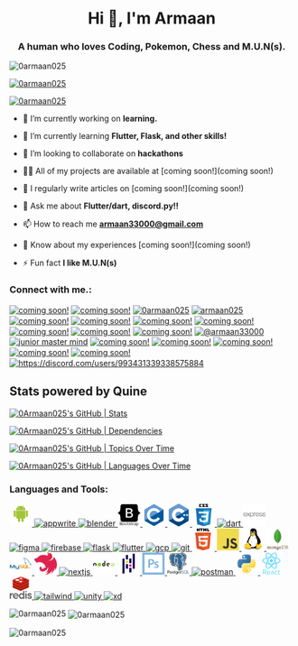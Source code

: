 <h1 align="center">Hi 👋, I'm Armaan</h1>
<h3 align="center">A human who loves Coding, Pokemon, Chess and M.U.N(s).</h3>

<p align="left"> <img src="https://komarev.com/ghpvc/?username=0armaan025&label=Profile%20views&color=0e75b6&style=flat" alt="0armaan025" /> </p>

<p align="left"> <a href="https://github.com/ryo-ma/github-profile-trophy"><img src="https://github-profile-trophy.vercel.app/?username=0armaan025" alt="0armaan025" /></a> </p>

<p align="left"> <a href="https://twitter.com/0armaan025" target="blank"><img src="https://img.shields.io/twitter/follow/0armaan025?logo=twitter&style=for-the-badge" alt="0armaan025" /></a> </p>

- 🔭 I’m currently working on **learning.**

- 🌱 I’m currently learning **Flutter, Flask, and other skills!**

- 👯 I’m looking to collaborate on **hackathons**

- 👨‍💻 All of my projects are available at [coming soon!](coming soon!)

- 📝 I regularly write articles on [coming soon!](coming soon!)

- 💬 Ask me about **Flutter/dart, discord.py!!**

- 📫 How to reach me **armaan33000@gmail.com**

- 📄 Know about my experiences [coming soon!](coming soon!)

- ⚡ Fun fact **I like M.U.N(s)**

<h3 align="left">Connect with me.:</h3>
<p align="left">
<a href="https://codepen.io/coming soon!" target="blank"><img align="center" src="https://raw.githubusercontent.com/rahuldkjain/github-profile-readme-generator/master/src/images/icons/Social/codepen.svg" alt="coming soon!" height="30" width="40" /></a>
<a href="https://dev.to/coming soon!" target="blank"><img align="center" src="https://raw.githubusercontent.com/rahuldkjain/github-profile-readme-generator/master/src/images/icons/Social/devto.svg" alt="coming soon!" height="30" width="40" /></a>
<a href="https://twitter.com/0armaan025" target="blank"><img align="center" src="https://raw.githubusercontent.com/rahuldkjain/github-profile-readme-generator/master/src/images/icons/Social/twitter.svg" alt="0armaan025" height="30" width="40" /></a>
<a href="https://linkedin.com/in/armaan025" target="blank"><img align="center" src="https://raw.githubusercontent.com/rahuldkjain/github-profile-readme-generator/master/src/images/icons/Social/linked-in-alt.svg" alt="armaan025" height="30" width="40" /></a>
<a href="https://stackoverflow.com/users/coming soon!" target="blank"><img align="center" src="https://raw.githubusercontent.com/rahuldkjain/github-profile-readme-generator/master/src/images/icons/Social/stack-overflow.svg" alt="coming soon!" height="30" width="40" /></a>
<a href="https://codesandbox.com/coming soon!" target="blank"><img align="center" src="https://raw.githubusercontent.com/rahuldkjain/github-profile-readme-generator/master/src/images/icons/Social/codesandbox.svg" alt="coming soon!" height="30" width="40" /></a>
<a href="https://kaggle.com/coming soon!" target="blank"><img align="center" src="https://raw.githubusercontent.com/rahuldkjain/github-profile-readme-generator/master/src/images/icons/Social/kaggle.svg" alt="coming soon!" height="30" width="40" /></a>
<a href="https://fb.com/coming soon!" target="blank"><img align="center" src="https://raw.githubusercontent.com/rahuldkjain/github-profile-readme-generator/master/src/images/icons/Social/facebook.svg" alt="coming soon!" height="30" width="40" /></a>
<a href="https://instagram.com/coming soon!" target="blank"><img align="center" src="https://raw.githubusercontent.com/rahuldkjain/github-profile-readme-generator/master/src/images/icons/Social/instagram.svg" alt="coming soon!" height="30" width="40" /></a>
<a href="https://dribbble.com/coming soon!" target="blank"><img align="center" src="https://raw.githubusercontent.com/rahuldkjain/github-profile-readme-generator/master/src/images/icons/Social/dribbble.svg" alt="coming soon!" height="30" width="40" /></a>
<a href="https://www.behance.net/coming soon!" target="blank"><img align="center" src="https://raw.githubusercontent.com/rahuldkjain/github-profile-readme-generator/master/src/images/icons/Social/behance.svg" alt="coming soon!" height="30" width="40" /></a>
<a href="https://medium.com/@armaan33000" target="blank"><img align="center" src="https://raw.githubusercontent.com/rahuldkjain/github-profile-readme-generator/master/src/images/icons/Social/medium.svg" alt="@armaan33000" height="30" width="40" /></a>
<a href="https://www.youtube.com/c/junior master mind" target="blank"><img align="center" src="https://raw.githubusercontent.com/rahuldkjain/github-profile-readme-generator/master/src/images/icons/Social/youtube.svg" alt="junior master mind" height="30" width="40" /></a>
<a href="https://www.codechef.com/users/coming soon!" target="blank"><img align="center" src="https://cdn.jsdelivr.net/npm/simple-icons@3.1.0/icons/codechef.svg" alt="coming soon!" height="30" width="40" /></a>
<a href="https://www.hackerrank.com/coming soon!" target="blank"><img align="center" src="https://raw.githubusercontent.com/rahuldkjain/github-profile-readme-generator/master/src/images/icons/Social/hackerrank.svg" alt="coming soon!" height="30" width="40" /></a>
<a href="https://codeforces.com/profile/coming soon!" target="blank"><img align="center" src="https://raw.githubusercontent.com/rahuldkjain/github-profile-readme-generator/master/src/images/icons/Social/codeforces.svg" alt="coming soon!" height="30" width="40" /></a>
<a href="https://www.leetcode.com/coming soon!" target="blank"><img align="center" src="https://raw.githubusercontent.com/rahuldkjain/github-profile-readme-generator/master/src/images/icons/Social/leet-code.svg" alt="coming soon!" height="30" width="40" /></a>
<a href="https://www.topcoder.com/members/coming soon!" target="blank"><img align="center" src="https://raw.githubusercontent.com/rahuldkjain/github-profile-readme-generator/master/src/images/icons/Social/topcoder.svg" alt="coming soon!" height="30" width="40" /></a>
<a href="https://discord.gg/https://discord.com/users/993431339338575884" target="blank"><img align="center" src="https://raw.githubusercontent.com/rahuldkjain/github-profile-readme-generator/master/src/images/icons/Social/discord.svg" alt="https://discord.com/users/993431339338575884" height="30" width="40" /></a>
</p>

## Stats powered by **Quine**

[![0Armaan025's GitHub | Stats](https://stats.quine.sh/0Armaan025/github?theme=dark)](https://quine.sh?utm_source=widgets&utm_campaign=0Armaan025)

[![0Armaan025's GitHub | Dependencies](https://stats.quine.sh/0Armaan025/dependencies?theme=dark)](https://quine.sh?utm_source=widgets&utm_campaign=0Armaan025)

[![0Armaan025's GitHub | Topics Over Time](https://stats.quine.sh/0Armaan025/topics-over-time?theme=dark)](https://quine.sh?utm_source=widgets&utm_campaign=0Armaan025)

[![0Armaan025's GitHub | Languages Over Time](https://stats.quine.sh/0Armaan025/languages-over-time?theme=dark)](https://quine.sh?utm_source=widgets&utm_campaign=0Armaan025)



<h3 align="left">Languages and Tools:</h3>
<p align="left"> <a href="https://developer.android.com" target="_blank" rel="noreferrer"> <img src="https://raw.githubusercontent.com/devicons/devicon/master/icons/android/android-original-wordmark.svg" alt="android" width="40" height="40"/> </a> <a href="https://appwrite.io" target="_blank" rel="noreferrer"> <img src="https://www.vectorlogo.zone/logos/appwriteio/appwriteio-icon.svg" alt="appwrite" width="40" height="40"/> </a> <a href="https://www.blender.org/" target="_blank" rel="noreferrer"> <img src="https://download.blender.org/branding/community/blender_community_badge_white.svg" alt="blender" width="40" height="40"/> </a> <a href="https://getbootstrap.com" target="_blank" rel="noreferrer"> <img src="https://raw.githubusercontent.com/devicons/devicon/master/icons/bootstrap/bootstrap-plain-wordmark.svg" alt="bootstrap" width="40" height="40"/> </a> <a href="https://www.cprogramming.com/" target="_blank" rel="noreferrer"> <img src="https://raw.githubusercontent.com/devicons/devicon/master/icons/c/c-original.svg" alt="c" width="40" height="40"/> </a> <a href="https://www.w3schools.com/cpp/" target="_blank" rel="noreferrer"> <img src="https://raw.githubusercontent.com/devicons/devicon/master/icons/cplusplus/cplusplus-original.svg" alt="cplusplus" width="40" height="40"/> </a> <a href="https://www.w3schools.com/css/" target="_blank" rel="noreferrer"> <img src="https://raw.githubusercontent.com/devicons/devicon/master/icons/css3/css3-original-wordmark.svg" alt="css3" width="40" height="40"/> </a> <a href="https://dart.dev" target="_blank" rel="noreferrer"> <img src="https://www.vectorlogo.zone/logos/dartlang/dartlang-icon.svg" alt="dart" width="40" height="40"/> </a> <a href="https://expressjs.com" target="_blank" rel="noreferrer"> <img src="https://raw.githubusercontent.com/devicons/devicon/master/icons/express/express-original-wordmark.svg" alt="express" width="40" height="40"/> </a> <a href="https://www.figma.com/" target="_blank" rel="noreferrer"> <img src="https://www.vectorlogo.zone/logos/figma/figma-icon.svg" alt="figma" width="40" height="40"/> </a> <a href="https://firebase.google.com/" target="_blank" rel="noreferrer"> <img src="https://www.vectorlogo.zone/logos/firebase/firebase-icon.svg" alt="firebase" width="40" height="40"/> </a> <a href="https://flask.palletsprojects.com/" target="_blank" rel="noreferrer"> <img src="https://www.vectorlogo.zone/logos/pocoo_flask/pocoo_flask-icon.svg" alt="flask" width="40" height="40"/> </a> <a href="https://flutter.dev" target="_blank" rel="noreferrer"> <img src="https://www.vectorlogo.zone/logos/flutterio/flutterio-icon.svg" alt="flutter" width="40" height="40"/> </a> <a href="https://cloud.google.com" target="_blank" rel="noreferrer"> <img src="https://www.vectorlogo.zone/logos/google_cloud/google_cloud-icon.svg" alt="gcp" width="40" height="40"/> </a> <a href="https://git-scm.com/" target="_blank" rel="noreferrer"> <img src="https://www.vectorlogo.zone/logos/git-scm/git-scm-icon.svg" alt="git" width="40" height="40"/> </a> <a href="https://www.w3.org/html/" target="_blank" rel="noreferrer"> <img src="https://raw.githubusercontent.com/devicons/devicon/master/icons/html5/html5-original-wordmark.svg" alt="html5" width="40" height="40"/> </a> <a href="https://developer.mozilla.org/en-US/docs/Web/JavaScript" target="_blank" rel="noreferrer"> <img src="https://raw.githubusercontent.com/devicons/devicon/master/icons/javascript/javascript-original.svg" alt="javascript" width="40" height="40"/> </a> <a href="https://www.linux.org/" target="_blank" rel="noreferrer"> <img src="https://raw.githubusercontent.com/devicons/devicon/master/icons/linux/linux-original.svg" alt="linux" width="40" height="40"/> </a> <a href="https://www.mongodb.com/" target="_blank" rel="noreferrer"> <img src="https://raw.githubusercontent.com/devicons/devicon/master/icons/mongodb/mongodb-original-wordmark.svg" alt="mongodb" width="40" height="40"/> </a> <a href="https://www.mysql.com/" target="_blank" rel="noreferrer"> <img src="https://raw.githubusercontent.com/devicons/devicon/master/icons/mysql/mysql-original-wordmark.svg" alt="mysql" width="40" height="40"/> </a> <a href="https://nestjs.com/" target="_blank" rel="noreferrer"> <img src="https://raw.githubusercontent.com/devicons/devicon/master/icons/nestjs/nestjs-plain.svg" alt="nestjs" width="40" height="40"/> </a> <a href="https://nextjs.org/" target="_blank" rel="noreferrer"> <img src="https://cdn.worldvectorlogo.com/logos/nextjs-2.svg" alt="nextjs" width="40" height="40"/> </a> <a href="https://nodejs.org" target="_blank" rel="noreferrer"> <img src="https://raw.githubusercontent.com/devicons/devicon/master/icons/nodejs/nodejs-original-wordmark.svg" alt="nodejs" width="40" height="40"/> </a> <a href="https://pandas.pydata.org/" target="_blank" rel="noreferrer"> <img src="https://raw.githubusercontent.com/devicons/devicon/2ae2a900d2f041da66e950e4d48052658d850630/icons/pandas/pandas-original.svg" alt="pandas" width="40" height="40"/> </a> <a href="https://www.photoshop.com/en" target="_blank" rel="noreferrer"> <img src="https://raw.githubusercontent.com/devicons/devicon/master/icons/photoshop/photoshop-line.svg" alt="photoshop" width="40" height="40"/> </a> <a href="https://www.postgresql.org" target="_blank" rel="noreferrer"> <img src="https://raw.githubusercontent.com/devicons/devicon/master/icons/postgresql/postgresql-original-wordmark.svg" alt="postgresql" width="40" height="40"/> </a> <a href="https://postman.com" target="_blank" rel="noreferrer"> <img src="https://www.vectorlogo.zone/logos/getpostman/getpostman-icon.svg" alt="postman" width="40" height="40"/> </a> <a href="https://www.python.org" target="_blank" rel="noreferrer"> <img src="https://raw.githubusercontent.com/devicons/devicon/master/icons/python/python-original.svg" alt="python" width="40" height="40"/> </a> <a href="https://reactjs.org/" target="_blank" rel="noreferrer"> <img src="https://raw.githubusercontent.com/devicons/devicon/master/icons/react/react-original-wordmark.svg" alt="react" width="40" height="40"/> </a> <a href="https://redis.io" target="_blank" rel="noreferrer"> <img src="https://raw.githubusercontent.com/devicons/devicon/master/icons/redis/redis-original-wordmark.svg" alt="redis" width="40" height="40"/> </a> <a href="https://tailwindcss.com/" target="_blank" rel="noreferrer"> <img src="https://www.vectorlogo.zone/logos/tailwindcss/tailwindcss-icon.svg" alt="tailwind" width="40" height="40"/> </a> <a href="https://unity.com/" target="_blank" rel="noreferrer"> <img src="https://www.vectorlogo.zone/logos/unity3d/unity3d-icon.svg" alt="unity" width="40" height="40"/> </a> <a href="https://www.adobe.com/products/xd.html" target="_blank" rel="noreferrer"> <img src="https://cdn.worldvectorlogo.com/logos/adobe-xd.svg" alt="xd" width="40" height="40"/> </a> </p>

<p><img align="left" src="https://github-readme-stats.vercel.app/api/top-langs?username=0armaan025&show_icons=true&locale=en&layout=compact" alt="0armaan025" /></p>

<p>&nbsp;<img align="center" src="https://github-readme-stats.vercel.app/api?username=0armaan025&show_icons=true&locale=en" alt="0armaan025" /></p>

<p><img align="center" src="https://github-readme-streak-stats.herokuapp.com/?user=0armaan025&" alt="0armaan025" /></p>
